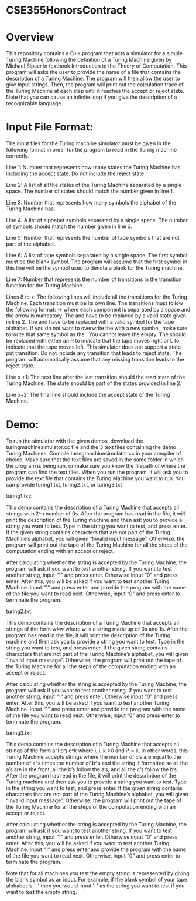 # CSE355HonorsContract

# Overview

This repository contains a C++ program that acts a simulator for a simple Turing Machine following the definition of a Turing Machine given by Michael Sipser in textbook Introduction to the Theory of Computation. This program will asks the user to provide the name of a file that contains the description of a Turing Machine. The program will then allow the user to give input strings. Then, the program will print out the calculation trace of the Turing Machine at each step until it reaches the accept or reject state. Note that you can cause an infinite loop if you give the description of a recognizable language.   

# Input File Format:

The input files for the Turing machine simulator must be given in the following format in order for the program to read in the Turing machine correctly.

Line 1: Number that represents how many states the Turing Machine has including the accept state. Do not include the reject state.

Line 2: A list of all the states of the Turing Machine separated by a single space. The number of states should match the number given in line 1.

Line 3: Number that represents how many symbols the alphabet of the Turing Machine has.

Line 4: A list of alphabet symbols separated by a single space. The number of symbols should match the number given in line 3.

Line 5: Number that represents the number of tape symbols that are not part of the alphabet. 

Line 6: A list of tape symbols separated by a single space. The first symbol must be the blank symbol. The program will assume that the first symbol in this line will be the symbol used to denote a blank for the Turing machine. 

Line 7: Number that represents the number of transitions in the transition function for the Turing Machine.

Lines 8 to x: The following lines will include all the transitions for the Turing Machine. Each transition must be its own line. The transitions must follow the following format: <current state> <symbol read> -> <new state> <overwrite symbol> <movement>  where each component is separated by a space and the arrow is mandatory. The <current state> and <new state> have to be replaced by a valid state given in line 2. The <symbol read> and <overwrite symbol> have to be replaced with a valid symbol for the tape alphabet. If you do not want to overwrite the <symbol read> with a new symbol, make sure to write that same symbol as the <overwrite symbol>. You cannot leave the <overwrite symbol> empty. The <movement> should be replaced with either an R to indicate that the tape moves right or L to indicate that the tape moves left. This simulator does not support a state-put transition. Do not include any transition that leads to reject state. The program will automatically assume that any missing transition leads to the reject state.

Line x +1: The next line after the last transition should the start state of the Turing Machine. The state should be part of the states provided in line 2.

Line x+2: The final line should include the accept state of the Turing Machine.

# Demo:

To run the simulator with the given demos, download the turingmachinesimulator.cc file and the 3 text files containing the demo Turing Machines. Compile turingmachinesimulator.cc in your compiler of choice. Make sure that the text files are saved in the same folder in which the program is being run, or make sure you know the filepath of where the program can find the text files. When you run the program, it will ask you to provide the text file that contains the Turing Machine you want to run. You can provide turing1.txt, turing2.txt, or turing3.txt

turing1.txt:

This demo contains the description of a Turing Machine that accepts all strings with 2^n number of  0s. After the program has read in the file, it will print the description of the Turing machine and then ask you to provide a string you want to test. Type in the string you want to test, and press enter. If the given string contains characters that are not part of the Turing Machine’s alphabet, you will given “Invalid input message”. Otherwise, the program will print out the tape of the Turing Machine for all the steps of the computation ending with an accept or reject.

After calculating whether the string is accepted by the Turing Machine, the program will ask if you want to test another string. If you want to test another string, input “1” and press enter. Otherwise input “0” and press enter. After this, you will be asked if you want to test another Turing Machine. Input  “1” and press enter and provide the program with the name of the file you want to read next. Otherwise, input “0” and press enter to terminate the program. 

turing2.txt:

This demo contains the description of a Turing Machine that accepts all strings of the form w#w where w is a string made up of 0s and 1s. After the program has read in the file, it will print the description of the Turing machine and then ask you to provide a string you want to test. Type in the string you want to test, and press enter. If the given string contains characters that are not part of the Turing Machine’s alphabet, you will given “Invalid input message”. Otherwise, the program will print out the tape of the Turing Machine for all the steps of the computation ending with an accept or reject.

After calculating whether the string is accepted by the Turing Machine, the program will ask if you want to test another string. If you want to test another string, input “1” and press enter. Otherwise input “0” and press enter. After this, you will be asked if you want to test another Turing Machine. Input  “1” and press enter and provide the program with the name of the file you want to read next. Otherwise, input “0” and press enter to terminate the program. 

turing3.txt:

This demo contains the description of a Turing Machine that accepts all strings of the form a^I b^j c^k where i, j, k >0 and i*j= k. In other words, this Turing Machine accepts strings where the number of c’s are equal to the number of a^s times the number of b^s and the string if formatted so all the a’s are in the front, all the b’s follow the a’s, and all the c’s follow the b’s. After the program has read in the file, it will print the description of the Turing machine and then ask you to provide a string you want to test. Type in the string you want to test, and press enter. If the given string contains characters that are not part of the Turing Machine’s alphabet, you will given “Invalid input message”. Otherwise, the program will print out the tape of the Turing Machine for all the steps of the computation ending with an accept or reject.

After calculating whether the string is accepted by the Turing Machine, the program will ask if you want to test another string. If you want to test another string, input “1” and press enter. Otherwise input “0” and press enter. After this, you will be asked if you want to test another Turing Machine. Input  “1” and press enter and provide the program with the name of the file you want to read next. Otherwise, input “0” and press enter to terminate the program. 

Note that for all machines you test the empty string is represented by giving the blank symbol as an input. For example, if the blank symbol of your tape alphabet is '-' then you would input '-' as the string you want to test if you want to test the empty string.  

